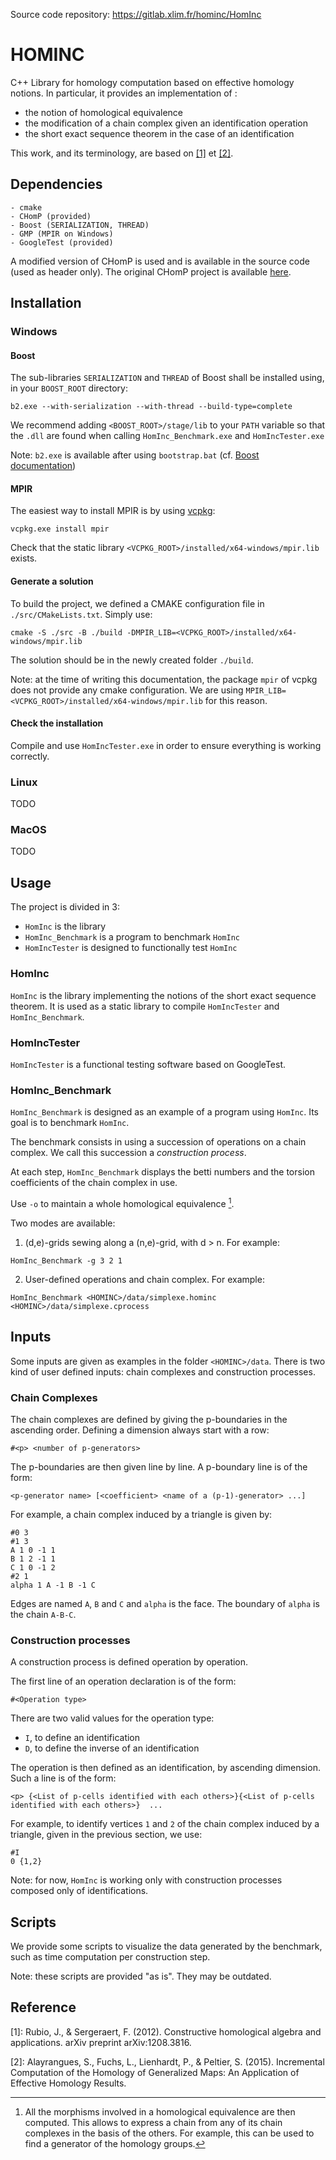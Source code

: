Source code repository: https://gitlab.xlim.fr/hominc/HomInc

HOMINC
======

C++ Library for homology computation based on effective homology notions. In particular, it provides an implementation of :
+ the notion of homological equivalence
+ the modification of a chain complex given an identification operation
+ the short exact sequence theorem in the case of an identification

This work, and its terminology, are based on [[1]](#ref1) et [[2]](#ref2).

Dependencies
-----------

    - cmake
	- CHomP (provided)
	- Boost (SERIALIZATION, THREAD)
	- GMP (MPIR on Windows)
	- GoogleTest (provided)

A modified version of CHomP is used and is available in the source code (used as header only). The original CHomP project is available [here](https://github.com/shaunharker/CHomP).

Installation
------------

### Windows

#### Boost
The sub-libraries `SERIALIZATION` and `THREAD` of Boost shall be installed using, in your `BOOST_ROOT` directory:

	b2.exe --with-serialization --with-thread --build-type=complete

We recommend adding `<BOOST_ROOT>/stage/lib` to your `PATH` variable so that the `.dll` are found when calling `HomInc_Benchmark.exe` and `HomIncTester.exe`

Note: `b2.exe` is available after using `bootstrap.bat` (cf. [Boost documentation](https://www.boost.org/doc/libs/1_79_0/more/getting_started/windows.html#prepare-to-use-a-boost-library-binary))

#### MPIR

The easiest way to install MPIR is by using [vcpkg](https://github.com/microsoft/vcpkg):

    vcpkg.exe install mpir

Check that the static library `<VCPKG_ROOT>/installed/x64-windows/mpir.lib` exists.

#### Generate a solution
To build the project, we defined a CMAKE configuration file in `./src/CMakeLists.txt`. Simply use:

	cmake -S ./src -B ./build -DMPIR_LIB=<VCPKG_ROOT>/installed/x64-windows/mpir.lib

The solution should be in the newly created folder `./build`.

Note: at the time of writing this documentation, the package `mpir` of vcpkg does not provide any cmake configuration. We are using `MPIR_LIB=<VCPKG_ROOT>/installed/x64-windows/mpir.lib` for this reason.

#### Check the installation

Compile and use `HomIncTester.exe` in order to ensure everything is working correctly.

### Linux
TODO
### MacOS
TODO

Usage
-----------
The project is divided in 3:
- `HomInc` is the library
- `HomInc_Benchmark` is a program to benchmark `HomInc`
- `HomIncTester` is designed to functionally test `HomInc`

### HomInc
`HomInc` is the library implementing the notions of the short exact sequence theorem. It is used as a static library to compile `HomIncTester` and `HomInc_Benchmark`.

### HomIncTester
`HomIncTester` is a functional testing software based on GoogleTest.

### HomInc_Benchmark
`HomInc_Benchmark` is designed as an example of a program using `HomInc`. Its goal is to benchmark `HomInc`.

The benchmark consists in using a succession of operations on a chain complex. We call this succession a *construction process*.

At each step, `HomInc_Benchmark` displays the betti numbers and the torsion coefficients of the chain complex in use.

Use `-o` to maintain a whole homological equivalence [^a].

Two modes are available:
1. (d,e)-grids sewing along a (n,e)-grid, with d > n. For example:

  `HomInc_Benchmark -g 3 2 1`

2. User-defined operations and chain complex. For example:

  `HomInc_Benchmark <HOMINC>/data/simplexe.hominc <HOMINC>/data/simplexe.cprocess`


[^a]: All the morphisms involved in a homological equivalence are then computed. This allows to express a chain from any of its chain complexes in the basis of the others. For example, this can be used to find a generator of the homology groups.

Inputs
---------------------------
Some inputs are given as examples in the folder  `<HOMINC>/data`. There is two kind of user defined inputs: chain complexes and construction processes.

### Chain Complexes

The chain complexes are defined by giving the p-boundaries in the ascending order. Defining a dimension always start with a row:

	#<p> <number of p-generators>

The p-boundaries are then given line by line. A p-boundary line is of the form:

	<p-generator name> [<coefficient> <name of a (p-1)-generator> ...]

For example, a chain complex induced by a triangle is given by:

	#0 3
	#1 3
	A 1 0 -1 1
	B 1 2 -1 1
	C 1 0 -1 2
	#2 1
	alpha 1 A -1 B -1 C

Edges are named `A`, `B` and `C` and `alpha` is the face. The boundary of `alpha` is the chain `A-B-C`.

### Construction processes

A construction process is defined operation by operation.

The first line of an operation declaration is of the form:

    #<Operation type>

There are two valid values for the operation type:
  - `I`, to define an identification
  - `D`, to define the inverse of an identification

The operation is then defined as an identification, by ascending dimension. Such a line is of the form:

	<p> {<List of p-cells identified with each others>}{<List of p-cells identified with each others>}  ...

For example, to identify vertices `1` and `2` of the chain complex induced by a triangle, given in the previous section, we use:

	#I
	0 {1,2}

Note: for now, `HomInc` is working only with construction processes composed only of identifications.

Scripts
-------
We provide some scripts to visualize the data generated by the benchmark, such as time computation per construction step.

Note: these scripts are provided "as is". They may be outdated.

Reference
-------------
<a name="ref1"></a>[1]: Rubio, J., & Sergeraert, F. (2012). Constructive homological algebra and applications. arXiv preprint arXiv:1208.3816.

<a name="ref2"></a>[2]: Alayrangues, S., Fuchs, L., Lienhardt, P., & Peltier, S. (2015). Incremental Computation of the Homology of Generalized Maps: An Application of Effective Homology Results.
